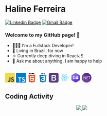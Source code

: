 # Haline Ferreira
[![Linkedin Badge](https://img.shields.io/badge/-LinkedIn-blue?style=flat-square&logo=Linkedin&logoColor=white)](https://www.linkedin.com/in/halineferreira)
[![Gmail Badge](https://img.shields.io/badge/-Gmail-c14438?style=flat-square&logo=Gmail&logoColor=white)](mailto:halineferreira@gmail.com)

### Welcome to my GitHub page! 👋

- 👩🏻‍💻 I'm a Fullstack Developer! 
- 📍 Living in Brazil, for now
- ⚛ Currently deep diving in ReactJS
- 💬 Ask me about anything, I am happy to help

<br/>
<div style="display: inline-block">
<img height="32" src="https://raw.githubusercontent.com/github/explore/80688e429a7d4ef2fca1e82350fe8e3517d3494d/topics/javascript/javascript.png" alt="Javascript"/>
<img height="32" src="https://raw.githubusercontent.com/github/explore/80688e429a7d4ef2fca1e82350fe8e3517d3494d/topics/typescript/typescript.png" alt="Typescript"/>
<img height="32" src="https://raw.githubusercontent.com/github/explore/80688e429a7d4ef2fca1e82350fe8e3517d3494d/topics/html/html.png" alt="HTML5"/>
<img height="32" src="https://raw.githubusercontent.com/github/explore/80688e429a7d4ef2fca1e82350fe8e3517d3494d/topics/css/css.png" alt="CSS"/>
<img height="32" src="https://raw.githubusercontent.com/github/explore/80688e429a7d4ef2fca1e82350fe8e3517d3494d/topics/bootstrap/bootstrap.png" alt="Bootstrap"/>
<img height="32" src="https://raw.githubusercontent.com/github/explore/80688e429a7d4ef2fca1e82350fe8e3517d3494d/topics/react/react.png" alt="React"/>
<img height="32" src="https://raw.githubusercontent.com/github/explore/80688e429a7d4ef2fca1e82350fe8e3517d3494d/topics/csharp/csharp.png" alt="C#"/>
<img height="32" src="https://raw.githubusercontent.com/github/explore/80688e429a7d4ef2fca1e82350fe8e3517d3494d/topics/dotnet/dotnet.png" alt=".Net"/>
</div>
<br/>

## Coding Activity
<div align="center">
  <a href="https://github.com/halineferreira">
  <img height="150em" src="https://github-readme-stats.vercel.app/api?username=halineferreira&show_icons=true&theme=dracula&include_all_commits=true&count_private=true"/>
  <img height="150em" src="https://github-readme-stats.vercel.app/api/top-langs/?username=halineferreira&layout=compact&langs_count=7&theme=dracula"/>
</div>
    
<!-- ![Snake animation](https://github.com/halineferreira/halineferreira/blob/output/github-contribution-grid-snake.svg) -->
